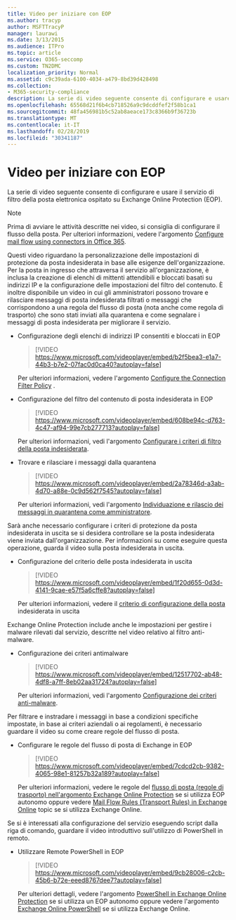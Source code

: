 ```yaml
---
title: Video per iniziare con EOP
ms.author: tracyp
author: MSFTTracyP
manager: laurawi
ms.date: 3/13/2015
ms.audience: ITPro
ms.topic: article
ms.service: O365-seccomp
ms.custom: TN2DMC
localization_priority: Normal
ms.assetid: c9c39ada-6100-4034-a479-8bd39d428498
ms.collection:
- M365-security-compliance
description: La serie di video seguente consente di configurare e usare il servizio di filtro della posta elettronica ospitato su Exchange Online Protection (EOP).
ms.openlocfilehash: 65568d21f6b4cb718526a9c9dcddfef2f58b1ca1
ms.sourcegitcommit: 48fa456981b5c52ab8aeace173c8366b9f36723b
ms.translationtype: MT
ms.contentlocale: it-IT
ms.lasthandoff: 02/28/2019
ms.locfileid: "30341187"
---
```

# <a name="videos-for-getting-started-with-eop"></a>Video per iniziare con EOP

La serie di video seguente consente di configurare e usare il servizio di filtro della posta elettronica ospitato su Exchange Online Protection (EOP).
  
> [!NOTE]
> Prima di avviare le attività descritte nei video, si consiglia di configurare il flusso della posta. Per ulteriori informazioni, vedere l'argomento [Configure mail flow using connectors in Office 365](http://technet.microsoft.com/library/854b5a50-4462-4836-a092-37e208d29624.aspx). 
  
Questi video riguardano la personalizzazione delle impostazioni di protezione da posta indesiderata in base alle esigenze dell'organizzazione. Per la posta in ingresso che attraversa il servizio all'organizzazione, è inclusa la creazione di elenchi di mittenti attendibili e bloccati basati su indirizzi IP e la configurazione delle impostazioni del filtro del contenuto. È inoltre disponibile un video in cui gli amministratori possono trovare e rilasciare messaggi di posta indesiderata filtrati o messaggi che corrispondono a una regola del flusso di posta (nota anche come regola di trasporto) che sono stati inviati alla quarantena e come segnalare i messaggi di posta indesiderata per migliorare il servizio.
  
- Configurazione degli elenchi di indirizzi IP consentiti e bloccati in EOP
    > [!VIDEO https://www.microsoft.com/videoplayer/embed/b2f5bea3-e1a7-44b3-b7e2-07fac0d0ca40?autoplay=false]
  
    Per ulteriori informazioni, vedere l'argomento [Configure the Connection Filter Policy](../configure-the-connection-filter-policy.md) . 
    
- Configurazione del filtro del contenuto di posta indesiderata in EOP
    > [!VIDEO https://www.microsoft.com/videoplayer/embed/608be94c-d763-4c47-af94-99e7cb277713?autoplay=false]
  
    Per ulteriori informazioni, vedi l'argomento [Configurare i criteri di filtro della posta indesiderata](../configure-your-spam-filter-policies.md). 
    
- Trovare e rilasciare i messaggi dalla quarantena
    > [!VIDEO https://www.microsoft.com/videoplayer/embed/2a78346d-a3ab-4d70-a88e-0c9d562f7545?autoplay=false]
  
    Per ulteriori informazioni, vedi l'argomento [Individuazione e rilascio dei messaggi in quarantena come amministratore](../find-and-release-quarantined-messages-as-an-administrator.md). 
    
Sarà anche necessario configurare i criteri di protezione da posta indesiderata in uscita se si desidera controllare se la posta indesiderata viene inviata dall'organizzazione. Per informazioni su come eseguire questa operazione, guarda il video sulla posta indesiderata in uscita.
  
- Configurazione del criterio delle posta indesiderata in uscita
    > [!VIDEO https://www.microsoft.com/videoplayer/embed/1f20d655-0d3d-4141-9cae-e57f5a6cffe8?autoplay=false]
  
    Per ulteriori informazioni, vedere il [criterio di configurazione della posta](../configure-the-outbound-spam-policy.md) indesiderata in uscita
    
Exchange Online Protection include anche le impostazioni per gestire i malware rilevati dal servizio, descritte nel video relativo al filtro anti-malware.
  
- Configurazione dei criteri antimalware
    > [!VIDEO https://www.microsoft.com/videoplayer/embed/12517702-ab48-4df8-a7ff-8eb02aa31724?autoplay=false]
  
    Per ulteriori informazioni, vedi l'argomento [Configurazione dei criteri anti-malware](../configure-anti-malware-policies.md). 
    
Per filtrare e instradare i messaggi in base a condizioni specifiche impostate, in base ai criteri aziendali o ai regolamenti, è necessario guardare il video su come creare regole del flusso di posta.
  
- Configurare le regole del flusso di posta di Exchange in EOP
    > [!VIDEO https://www.microsoft.com/videoplayer/embed/7cdcd2cb-9382-4065-98e1-81257b32a189?autoplay=false]
  
    Per ulteriori informazioni, vedere le regole del [flusso di posta (regole di trasporto) nell'argomento Exchange Online Protection](mail-flow-rules-transport-rules-0.md) se si utilizza EOP autonomo oppure vedere [Mail Flow Rules (Transport Rules) in Exchange Online](http://technet.microsoft.com/library/743bd525-0ca2-426d-b76c-b4a052bc8886.aspx) topic se si utilizza Exchange Online.
    
Se si è interessati alla configurazione del servizio eseguendo script dalla riga di comando, guardare il video introduttivo sull'utilizzo di PowerShell in remoto.
  
- Utilizzare Remote PowerShell in EOP
    > [!VIDEO https://www.microsoft.com/videoplayer/embed/9cb28006-c2cb-45b6-b72e-eeed8767dee7?autoplay=false]
  
    Per ulteriori dettagli, vedere l'argomento [PowerShell in Exchange Online Protection](http://technet.microsoft.com/library/f7918a88-774a-405e-945b-bc2f5ee9f748.aspx) se si utilizza un EOP autonomo oppure vedere l'argomento [Exchange Online PowerShell](http://technet.microsoft.com/library/1cb603b0-2961-4afe-b879-b048fe0f64a2.aspx) se si utilizza Exchange Online. 
    

